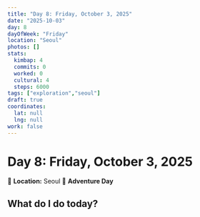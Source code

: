 ```yaml
---
title: "Day 8: Friday, October 3, 2025"
date: "2025-10-03"
day: 8
dayOfWeek: "Friday"
location: "Seoul"
photos: []
stats:
  kimbap: 4
  commits: 0
  worked: 0
  cultural: 4
  steps: 6000
tags: ["exploration","seoul"]
draft: true
coordinates:
  lat: null
  lng: null
work: false
---
```

# Day 8: Friday, October 3, 2025

📍 **Location:** Seoul
🎒 **Adventure Day**

## What do I do today?



